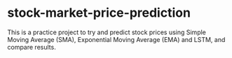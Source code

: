 # stock-market-price-prediction
This is a practice project to try and predict stock prices using Simple Moving Average (SMA), Exponential Moving Average (EMA) and LSTM, and compare results.
